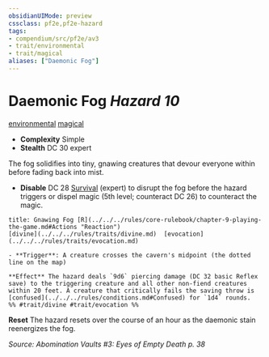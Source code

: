 ```yaml
---
obsidianUIMode: preview
cssclass: pf2e,pf2e-hazard
tags:
- compendium/src/pf2e/av3
- trait/environmental
- trait/magical
aliases: ["Daemonic Fog"]
---
```

# Daemonic Fog *Hazard 10*  
[environmental](../../../Rules/traits/environmental.md)  [magical](../../../Rules/traits/magical.md)  

- **Complexity** Simple
- **Stealth** DC 30 expert  

The fog solidifies into tiny, gnawing creatures that devour everyone within before fading back into mist.

- **Disable** DC 28 [Survival](../../skills.md#Survival) (expert) to disrupt the fog before the hazard triggers or dispel magic (5th level; counteract DC 26) to counteract the magic.  
     
```ad-embed-ability
title: Gnawing Fog [R](../../../rules/core-rulebook/chapter-9-playing-the-game.md#Actions "Reaction")
[divine](../../../rules/traits/divine.md)  [evocation](../../../rules/traits/evocation.md)  

- **Trigger**: A creature crosses the cavern's midpoint (the dotted line on the map)

**Effect** The hazard deals `9d6` piercing damage (DC 32 basic Reflex save) to the triggering creature and all other non-fiend creatures within 20 feet. A creature that critically fails the saving throw is [confused](../../../rules/conditions.md#Confused) for `1d4` rounds.  
%% #trait/divine #trait/evocation %%
```

**Reset** The hazard resets over the course of an hour as the daemonic stain reenergizes the fog.  

*Source: Abomination Vaults #3: Eyes of Empty Death p. 38*
